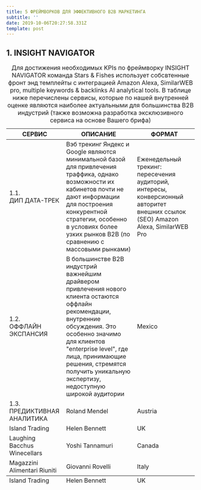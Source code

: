 ```yaml
---
title: 5 ФРЕЙМВОРКОВ ДЛЯ ЭФФЕКТИВНОГО B2B МАРКЕТИНГА
subtitle: ''
date: 2019-10-06T20:27:58.331Z
template: post
---
```

## 1. INSIGHT NAVIGATOR
<table>
    <caption>
        Для достижения необходимых  KPIs по фреймворку INSIGHT NAVIGATOR команда Stars & Fishes использует собсвтенные фронт энд темплейты с интеграцией Amazon Alexa, SimilarWEB pro, multiple keywords & backlinks AI analytical tools. В таблице ниже перечислены сервисы, которые по нашей внутренней оценке являются наиболее актуальными для большинства B2B индустрий (также возможна разработка эксклюзивного сервиса на основе Вашего брифа)
    </caption>
    <thead>
        <tr>
            <th>СЕРВИС</th>
            <th>ОПИСАНИЕ</th>
            <th>ФОРМАТ</th>
        </tr>
    </thead>
    <tbody>
        <tr>
            <td>1.1.<br>ДИП ДАТА-ТРЕК</td>
            <td>Вэб трекинг Яндекс и Google являются минимальной базой для привлечения траффика, однако возможности их кабинетов почти не дают информации для построения конкурентной стратегии, особенно в условиях более узких рынков B2B (по сравнению с массовыми рынками)</td>
            <td>Еженедельный трекинг: пересечения аудиторий, интересы, конверсионный авторитет внешних ссылок (SEO) Amazon Alexa, SimilarWEB Pro</td>
        </tr>
        <tr>
            <td>1.2.<br>ОФФЛАЙН ЭКСПАНСИЯ</td>
            <td>В большинстве B2B индустрий важнейшим драйвером привлечения нового клиента остаются оффлайн рекомендации, внутренние обсуждения. Это особенно значимо для клиентов "enterprise level", где лица, принимающие решения, стремятся получить уникальную экспертизу, недоступную широкой аудитории</td>
            <td>Mexico</td>
        </tr>
        <tr>
            <td>1.3.<br>ПРЕДИКТИВНАЯ АНАЛИТИКА</td>
            <td>Roland Mendel</td>
            <td>Austria</td>
        </tr>
        <tr>
            <td>Island Trading</td>
            <td>Helen Bennett</td>
            <td>UK</td>
        </tr>
        <tr>
            <td>Laughing Bacchus Winecellars</td>
            <td>Yoshi Tannamuri</td>
            <td>Canada</td>
        </tr>
        <tr>
            <td>Magazzini Alimentari Riuniti</td>
            <td>Giovanni Rovelli</td>
            <td>Italy</td>
        </tr>
    </tbody>
    <tfoot>
<tr>
<td>Island Trading</td>
<td>Helen Bennett</td>
<td>UK</td>
</tr>
    </tfoot>
</table>
